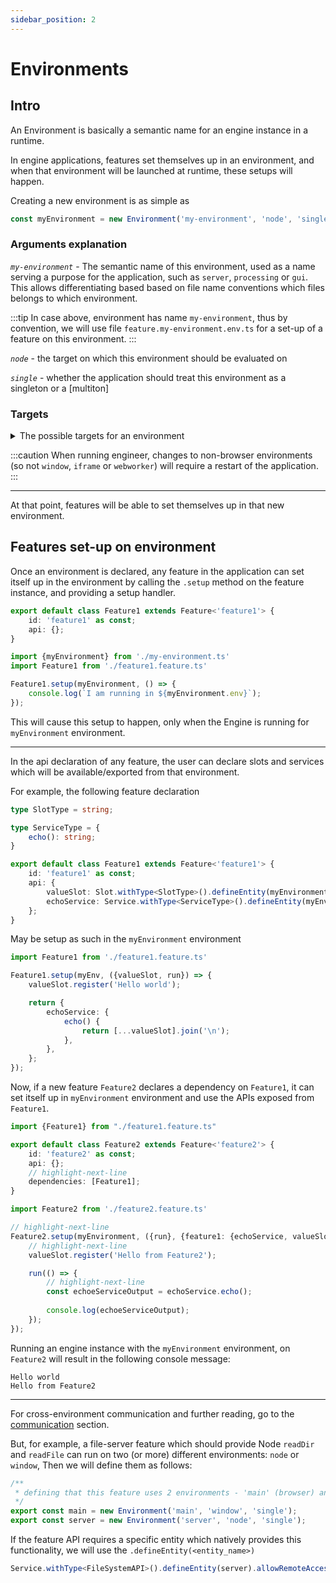 ```yaml
---
sidebar_position: 2
---
```


# Environments

## Intro

An Environment is basically a semantic name for an engine instance in a runtime.

In engine applications, features set themselves up in an environment, and when that environment will be
launched at runtime, these setups will happen.

Creating a new environment is as simple as

```ts title=my-environment.ts
const myEnvironment = new Environment('my-environment', 'node', 'single');
```

### Arguments explanation

_`my-environment`_ - The semantic name of this environment, used as a name serving a purpose for the application,
such as `server`, `processing` or `gui`.
This allows differentiating based based on file name conventions which files belongs to which environment.

:::tip
In case above, environment has name `my-environment`, thus by convention, we will use
file `feature.my-environment.env.ts` for a set-up of a feature on this environment.
:::

_`node`_ - the target on which this environment should be evaluated on

_`single`_ - whether the application should treat this environment as a singleton or a [multiton]

### Targets

<details>
  <summary>The possible targets for an environment</summary>

| target name         | description                                                                                                              |
|---------------------|--------------------------------------------------------------------------------------------------------------------------|
| `window`            | an environment which will be bundled, and html will be created for it and will append the bundle to the head of the html |
| `iframe`            | very similar to the window environment, with the exception that it is meant to be a source of an iframe element          |
| `webworker`         | environment which will be loaded in a browser webworker                                                                  |
| `node`              | node environment                                                                                                         |
| `workerthread`      | node worker environment                                                                                                  |
| `electron-renderer` | an environment which will be executed in an electron browser window                                                      |
| `electron-main`     | the root electron process                                                                                                |
| `context`           | TBD                                                                                                                      |

</details>

:::caution
When running engineer, changes to non-browser environments (so not `window`, `iframe` or `webworker`) will require a
restart of the application.
:::

---

At that point, features will be able to set themselves up in that new environment.

## Features set-up on environment

Once an environment is declared, any feature in the application can set itself up in the environment by calling
the `.setup` method on the feature instance, and providing a setup handler.

```ts title=feature1.feature.ts
export default class Feature1 extends Feature<'feature1'> {
    id: 'feature1' as const;
    api: {};
}
```

```ts title=feature1.my-environment.ts
import {myEnvironment} from './my-environment.ts'
import Feature1 from './feature1.feature.ts'

Feature1.setup(myEnvironment, () => {
    console.log(`I am running in ${myEnvironment.env}`);
});
```

This will cause this setup to happen, only when the Engine is running for `myEnvironment` environment.

---

In the api declaration of any feature, the user can declare slots and services
which will be available/exported from that environment.

For example, the following feature declaration

```ts title=feature1.feature.ts
type SlotType = string;

type ServiceType = {
    echo(): string;
}

export default class Feature1 extends Feature<'feature1'> {
    id: 'feature1' as const;
    api: {
        valueSlot: Slot.withType<SlotType>().defineEntity(myEnvironment),
        echoService: Service.withType<ServiceType>().defineEntity(myEnvironment),
    };
}
```

May be setup as such in the `myEnvironment` environment

```ts title=feature1.my-environment.ts
import Feature1 from './feature1.feature.ts'

Feature1.setup(myEnv, ({valueSlot, run}) => {
    valueSlot.register('Hello world');

    return {
        echoService: {
            echo() {
                return [...valueSlot].join('\n');
            },
        },
    };
});
```

Now, if a new feature `Feature2` declares a dependency on `Feature1`, it can set itself up in `myEnvironment`
environment and use the APIs exposed from `Feature1`.

```ts title=feature2.feature.ts
import {Feature1} from "./feature1.feature.ts"

export default class Feature2 extends Feature<'feature2'> {
    id: 'feature2' as const;
    api: {};
    // highlight-next-line
    dependencies: [Feature1];
}
```

```ts title=feature2.my-environment.ts
import Feature2 from './feature2.feature.ts'

// highlight-next-line
Feature2.setup(myEnvironment, ({run}, {feature1: {echoService, valueSlot}}) => {
    // highlight-next-line
    valueSlot.register('Hello from Feature2');

    run(() => {
        // highlight-next-line
        const echoeServiceOutput = echoService.echo();
         
        console.log(echoeServiceOutput);
    });
});
```

Running an engine instance with the `myEnvironment` environment, on `Feature2` will result in the following console
message:

```
Hello world
Hello from Feature2
```

---

For cross-environment communication and further reading, go to the [communication](../communication) section.

But, for example, a file-server feature which should provide Node `readDir` and `readFile` can run on two (or more)
different environments: `node` or `window`, Then we will define them as follows:

```typescript
/**
 * defining that this feature uses 2 environments - 'main' (browser) and LiveServer environment with the semantic name 'server'
 */
export const main = new Environment('main', 'window', 'single');
export const server = new Environment('server', 'node', 'single');
```

If the feature API requires a specific entity which natively provides this functionality, we will use
the `.defineEntity(<entity_name>)`

```typescript
Service.withType<FileSystemAPI>().defineEntity(server).allowRemoteAccess();
```
